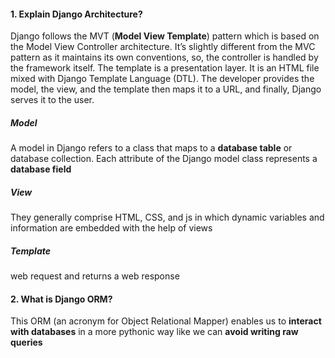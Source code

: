 #### 1. Explain Django Architecture?
Django follows the MVT (**Model View Template**) pattern which is based on the Model View Controller architecture. It’s slightly different from the MVC pattern as it maintains its own conventions, so, the controller is handled by the framework itself. The template is a presentation layer. It is an HTML file mixed with Django Template Language (DTL). The developer provides the model, the view, and the template then maps it to a URL, and finally, Django serves it to the user.

##### Model 
A model in Django refers to a class that maps to a **database table** or database collection. Each attribute of the Django model class represents a **database field**

#####  View  
They generally comprise HTML, CSS, and js in which dynamic variables and information are embedded with the help of views

#####  Template  
web request and returns a web response

#### 2. What is Django ORM?
This ORM (an acronym for Object Relational Mapper) enables us to **interact with databases** in a more pythonic way like we can **avoid writing raw queries**

